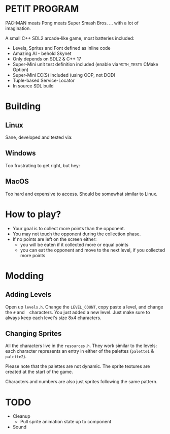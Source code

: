 # PETIT PROGRAM

PAC-MAN meats Pong meats Super Smash Bros. ... with a lot of imagination.

A small C++ SDL2 arcade-like game, most batteries included:

- Levels, Sprites and Font defined as inline code
- Amazing AI - behold Skynet
- Only depends on SDL2 & C++ 17
- Super-Mini unit test definition included (enable via `WITH_TESTS` CMake Option)
- Super-Mini EC(S) included (using OOP, not DOD)
- Tuple-based Service-Locator
- In source SDL build

# Building

## Linux

Sane, developed and tested via:

## Windows

Too frustrating to get right, but hey:

## MacOS

Too hard and expensive to access. Should be somewhat similar to Linux.

# How to play?

- Your goal is to collect more points than the opponent.
- You may not touch the opponent during the collection phase.
- If no points are left on the screen either:
  - you will be eaten if it collected more or equal points
  - you can eat the opponent and move to the next level, if you collected more points

# Modding

## Adding Levels 
Open up `levels.h`. Change the `LEVEL_COUNT`,
copy paste a level, and change the `#` and ` ` characters.
You just added a new level. Just make sure to always
keep each level's size 8x4 characters.

## Changing Sprites

All the characters live in the `resources.h`.
They work similar to the levels: each character represents an
entry in either of the palettes (`palette1` & `palette2`).

Please note that the palettes are not dynamic. The sprite
textures are created at the start of the game.

Characters and numbers are also just sprites following
the same pattern.

# TODO

- Cleanup
  - Pull sprite animation state up to component
- Sound  